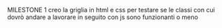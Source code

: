 MILESTONE 1
creo la griglia in html e css per testare se le classi con cui dovrò andare a lavorare in seguito con js sono funzionanti o meno